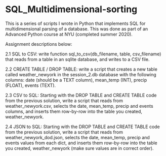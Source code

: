 # SQL_Multidimensional-sorting
This is a series of scripts I wrote in Python that implements SQL for multidimensional parsing of a database.
This was done as part of an Advanced Python course at NYU (completed summer 2020).

Assignment descriptions below:

2.1 SQL to CSV: write function sql_to_csv(db_filename, table, csv_filename) that reads from a table in an sqlite database, and writes to a CSV file. 

2.2 CREATE TABLE / DROP TABLE: write a script that creates a new table called weather_newyork in the session_2.db database with the following columns: date (should be a TEXT column), mean_temp (INT), precip (FLOAT), events (TEXT). 

2.3 CSV to SQL: Starting with the DROP TABLE and CREATE TABLE code from the previous solution, write a script that reads from weather_newyork.csv, selects the date, mean_temp, precip and events columns, and inserts them row-by-row into the table you created, weather_newyork. 

2.4 JSON to SQL: Starting with the DROP TABLE and CREATE TABLE code from the previous solution, write a script that reads from weather_newyork_dod.json, selects the date, mean_temp, precip and events values from each dict, and inserts them row-by-row into the table you created, weather_newyork (make sure values are in correct order). 
